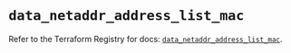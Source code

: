 # `data_netaddr_address_list_mac`

Refer to the Terraform Registry for docs: [`data_netaddr_address_list_mac`](https://registry.terraform.io/providers/ferlab-ste-justine/netaddr/0.5.1/docs/data-sources/address_list_mac).
